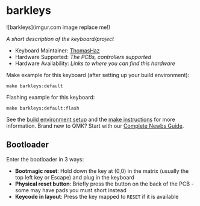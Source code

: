 # barkleys

![barkleys](imgur.com image replace me!)

*A short description of the keyboard/project*

* Keyboard Maintainer: [ThomasHaz](https://github.com/ThomasHaz)
* Hardware Supported: *The PCBs, controllers supported*
* Hardware Availability: *Links to where you can find this hardware*

Make example for this keyboard (after setting up your build environment):

    make barkleys:default

Flashing example for this keyboard:

    make barkleys:default:flash

See the [build environment setup](https://docs.qmk.fm/#/getting_started_build_tools) and the [make instructions](https://docs.qmk.fm/#/getting_started_make_guide) for more information. Brand new to QMK? Start with our [Complete Newbs Guide](https://docs.qmk.fm/#/newbs).

## Bootloader

Enter the bootloader in 3 ways:

* **Bootmagic reset**: Hold down the key at (0,0) in the matrix (usually the top left key or Escape) and plug in the keyboard
* **Physical reset button**: Briefly press the button on the back of the PCB - some may have pads you must short instead
* **Keycode in layout**: Press the key mapped to `RESET` if it is available
